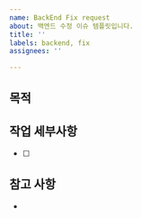 ```yaml
---
name: BackEnd Fix request
about: 백엔드 수정 이슈 템플릿입니다.
title: ''
labels: backend, fix
assignees: ''

---
```


## 목적
> 

## 작업 세부사항
- [ ] 

## 참고 사항
-
